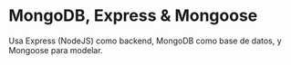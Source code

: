 # MongoDB, Express & Mongoose

Usa Express (NodeJS) como backend, MongoDB como base de datos, y Mongoose para modelar.

